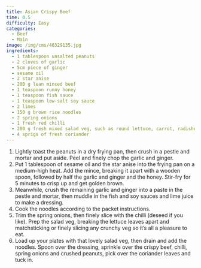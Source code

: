 ```yaml
---
title: Asian Crispy Beef
time: 0.5
difficulty: Easy
categories:
  - Beef
  - Main
image: /img/cms/46329135.jpg
ingredients:
  - 1 tablespoon unsalted peanuts
  - 2 cloves of garlic
  - 5cm piece of ginger
  - sesame oil
  - 2 star anise
  - 200 g lean minced beef
  - 1 teaspoon runny honey
  - 1 teaspoon fish sauce
  - 1 teaspoon low-salt soy sauce
  - 2 limes
  - 150 g brown rice noodles
  - 2 spring onions
  - 1 fresh red chilli
  - 200 g fresh mixed salad veg, such as round lettuce, carrot, radishes, cress, spinach
  - 4 sprigs of fresh coriander
---
```

1. Lightly toast the peanuts in a dry frying pan, then crush in a pestle and mortar and put aside. Peel and finely chop the garlic and ginger.
2. Put 1 tablespoon of sesame oil and the star anise into the frying pan on a medium-high heat. Add the mince, breaking it apart with a wooden spoon, followed by half the garlic and ginger and the honey. Stir-fry for 5 minutes to crisp up and get golden brown.
3. Meanwhile, crush the remaining garlic and ginger into a paste in the pestle and mortar, then muddle in the fish and soy sauces and lime juice to make a dressing.
4. Cook the noodles according to the packet instructions.
5. Trim the spring onions, then finely slice with the chilli (deseed if you like). Prep the salad veg, breaking the lettuce leaves apart and matchsticking or finely slicing any crunchy veg so it’s all a pleasure to eat.
6. Load up your plates with that lovely salad veg, then drain and add the noodles. Spoon over the dressing, sprinkle over the crispy beef, chilli, spring onions and crushed peanuts, pick over the coriander leaves and tuck in.
